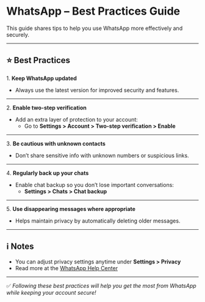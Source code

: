 # WhatsApp – Best Practices Guide

This guide shares tips to help you use WhatsApp more effectively and securely.

---

## ⭐ Best Practices

1️. **Keep WhatsApp updated**  
- Always use the latest version for improved security and features.

---

2️. **Enable two-step verification**  
- Add an extra layer of protection to your account:
  - Go to **Settings > Account > Two-step verification > Enable**

---

3️. **Be cautious with unknown contacts**  
- Don’t share sensitive info with unknown numbers or suspicious links.

---

4️. **Regularly back up your chats**  
- Enable chat backup so you don’t lose important conversations:
  - **Settings > Chats > Chat backup**

---

5️. **Use disappearing messages where appropriate**  
- Helps maintain privacy by automatically deleting older messages.

---

## ℹ️ Notes

- You can adjust privacy settings anytime under **Settings > Privacy**
- Read more at the [WhatsApp Help Center](https://faq.whatsapp.com)

---

✅ *Following these best practices will help you get the most from WhatsApp while keeping your account secure!*
